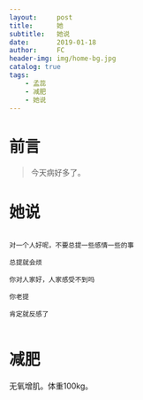 ```yaml
---
layout:     post
title:      她
subtitle:   她说
date:       2019-01-18
author:     FC
header-img: img/home-bg.jpg
catalog: true
tags:
    - 孟蕊
    - 减肥
    - 她说
---
```



# 前言

>今天病好多了。


# 她说
```

对一个人好呢，不要总提一些感情一些的事

总提就会烦

你对人家好，人家感受不到吗

你老提

肯定就反感了


```


# 减肥

无氧增肌。体重100kg。


